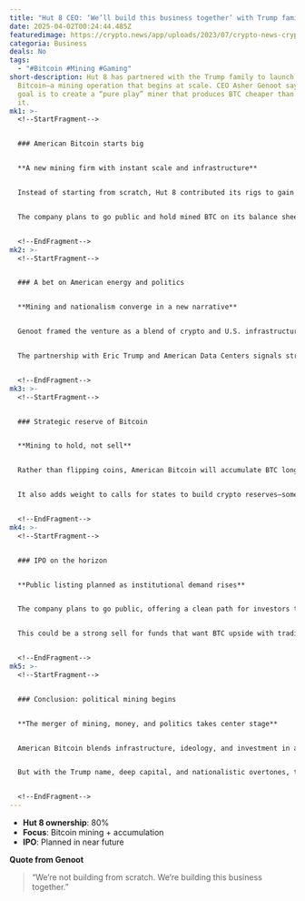 ```yaml
---
title: "Hut 8 CEO: ‘We’ll build this business together’ with Trump family"
date: 2025-04-02T00:24:44.485Z
featuredimage: https://crypto.news/app/uploads/2023/07/crypto-news-cryptocurrency-mining-equipment-blurry-background-neon-color-cyberpu.jpg.webp
categoria: Business
deals: No
tags:
  - "#Bitcoin #Mining #Gaming"
short-description: Hut 8 has partnered with the Trump family to launch American
  Bitcoin—a mining operation that begins at scale. CEO Asher Genoot says the
  goal is to create a “pure play” miner that produces BTC cheaper than buying
  it.
mk1: >-
  <!--StartFragment-->


  ### American Bitcoin starts big


  **A new mining firm with instant scale and infrastructure**


  Instead of starting from scratch, Hut 8 contributed its rigs to gain an 80% stake in the new venture. The firm now controls a high-capacity mining operation from day one.


  The company plans to go public and hold mined BTC on its balance sheet, aiming to be a major player in the industry.


  <!--EndFragment-->
mk2: >-
  <!--StartFragment-->


  ### A bet on American energy and politics


  **Mining and nationalism converge in a new narrative**


  Genoot framed the venture as a blend of crypto and U.S. infrastructure. “We believe in Bitcoin. We believe in America,” he said.


  The partnership with Eric Trump and American Data Centers signals strong political backing—something that could boost adoption at the state level.


  <!--EndFragment-->
mk3: >-
  <!--StartFragment-->


  ### Strategic reserve of Bitcoin


  **Mining to hold, not sell**


  Rather than flipping coins, American Bitcoin will accumulate BTC long-term. This mirrors the Saylor model and creates a strategic reserve for future financial leverage.


  It also adds weight to calls for states to build crypto reserves—something Genoot hinted could become a trend.


  <!--EndFragment-->
mk4: >-
  <!--StartFragment-->


  ### IPO on the horizon


  **Public listing planned as institutional demand rises**


  The company plans to go public, offering a clean path for investors to gain exposure to Bitcoin mining without touching hardware or tokens.


  This could be a strong sell for funds that want BTC upside with traditional structure and accountability.


  <!--EndFragment-->
mk5: >-
  <!--StartFragment-->


  ### Conclusion: political mining begins


  **The merger of mining, money, and politics takes center stage**


  American Bitcoin blends infrastructure, ideology, and investment in a powerful way. Whether this sets a trend or becomes an outlier remains to be seen.


  But with the Trump name, deep capital, and nationalistic overtones, this venture is positioned for impact.


  <!--EndFragment-->
---
```

<!--StartFragment-->

* **Hut 8 ownership**: 80%
* **Focus**: Bitcoin mining + accumulation
* **IPO**: Planned in near future

**Quote from Genoot**

> “We’re not building from scratch. We’re building this business together.”

<!--EndFragment-->